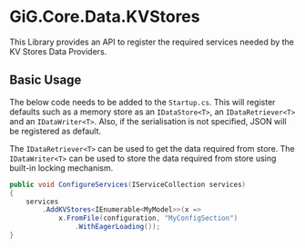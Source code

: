 # GiG.Core.Data.KVStores

This Library provides an API to register the required services needed by the KV Stores Data Providers.

## Basic Usage

The below code needs to be added to the `Startup.cs`. This will register defaults such as a memory store as an `IDataStore<T>`, an `IDataRetriever<T>` and an `IDataWriter<T>`. Also, if the serialisation is not specified, JSON will be registered as default.

The `IDataRetriever<T>` can be used to get the data required from store.
The `IDataWriter<T>` can be used to store the data required from store using built-in locking mechanism.
 
```csharp
public void ConfigureServices(IServiceCollection services)
{
    services
        .AddKVStores<IEnumerable<MyModel>>(x =>
            x.FromFile(configuration, "MyConfigSection")
                .WithEagerLoading());
}
```
